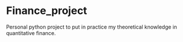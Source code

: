 # Finance_project
Personal python project to put in practice my theoretical knowledge in quantitative finance.
